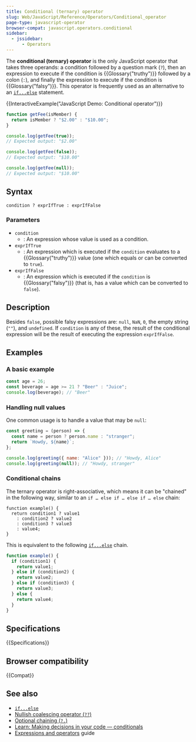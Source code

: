 ```yaml
---
title: Conditional (ternary) operator
slug: Web/JavaScript/Reference/Operators/Conditional_operator
page-type: javascript-operator
browser-compat: javascript.operators.conditional
sidebar:
  - jssidebar:
      - Operators
---
```


The **conditional (ternary) operator** is the only JavaScript operator that takes three operands:
a condition followed by a question mark (`?`), then an expression to execute if the condition is {{Glossary("truthy")}} followed by a colon (`:`), and finally the expression to execute if the condition is {{Glossary("falsy")}}.
This operator is frequently used as an alternative to an [`if...else`](/en-US/docs/Web/JavaScript/Reference/Statements/if...else) statement.

{{InteractiveExample("JavaScript Demo: Conditional operator")}}

```js interactive-example
function getFee(isMember) {
  return isMember ? "$2.00" : "$10.00";
}

console.log(getFee(true));
// Expected output: "$2.00"

console.log(getFee(false));
// Expected output: "$10.00"

console.log(getFee(null));
// Expected output: "$10.00"
```

## Syntax

```js-nolint
condition ? exprIfTrue : exprIfFalse
```

### Parameters

- `condition`
  - : An expression whose value is used as a condition.
- `exprIfTrue`
  - : An expression which is executed if the `condition` evaluates to a {{Glossary("truthy")}} value (one which equals or can be converted to `true`).
- `exprIfFalse`
  - : An expression which is executed if the `condition` is {{Glossary("falsy")}} (that is, has a value which can be converted to `false`).

## Description

Besides `false`, possible falsy expressions are: `null`, `NaN`, `0`, the empty string (`""`), and `undefined`.
If `condition` is any of these, the result of the conditional expression will be the result of executing the expression `exprIfFalse`.

## Examples

### A basic example

```js
const age = 26;
const beverage = age >= 21 ? "Beer" : "Juice";
console.log(beverage); // "Beer"
```

### Handling null values

One common usage is to handle a value that may be `null`:

```js
const greeting = (person) => {
  const name = person ? person.name : "stranger";
  return `Howdy, ${name}`;
};

console.log(greeting({ name: "Alice" })); // "Howdy, Alice"
console.log(greeting(null)); // "Howdy, stranger"
```

### Conditional chains

The ternary operator is right-associative, which means it can be "chained" in the following way, similar to an `if … else if … else if … else` chain:

```js-nolint
function example() {
  return condition1 ? value1
    : condition2 ? value2
    : condition3 ? value3
    : value4;
}
```

This is equivalent to the following [`if...else`](/en-US/docs/Web/JavaScript/Reference/Statements/if...else) chain.

```js
function example() {
  if (condition1) {
    return value1;
  } else if (condition2) {
    return value2;
  } else if (condition3) {
    return value3;
  } else {
    return value4;
  }
}
```

## Specifications

{{Specifications}}

## Browser compatibility

{{Compat}}

## See also

- [`if...else`](/en-US/docs/Web/JavaScript/Reference/Statements/if...else)
- [Nullish coalescing operator (`??`)](/en-US/docs/Web/JavaScript/Reference/Operators/Nullish_coalescing)
- [Optional chaining (`?.`)](/en-US/docs/Web/JavaScript/Reference/Operators/Optional_chaining)
- [Learn: Making decisions in your code — conditionals](/en-US/docs/Learn_web_development/Core/Scripting/Conditionals)
- [Expressions and operators](/en-US/docs/Web/JavaScript/Guide/Expressions_and_operators) guide
